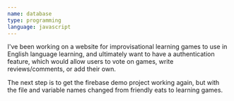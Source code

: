 ```yaml
---
name: database
type: programming
language: javascript
---
```

I've been working on a website for improvisational learning games to use in English language learning, and ultimately want to have a authentication feature, which would allow users to vote on games, write reviews/comments, or add their own.

The next step is to get the firebase demo project working again, but with the file and variable names changed from friendly eats to learning games.
